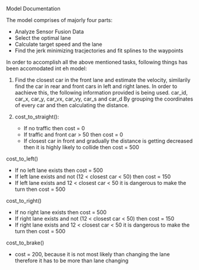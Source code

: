 Model Documentation

The model comprises of majorly four parts:

* Analyze Sensor Fusion Data
* Select the optimal lane
* Calculate target speed and the lane
* Find the jerk minimizing tracjectories and fit splines to the waypoints

In order to accomplish all the above mentioned tasks, following things has been accomodated int eh model:

1. Find the closest car in the front lane and estimate the velocity, similarily find the car in rear and front cars in left and right lanes. In order to aachieve this, the following information provided is being used. car_id, car_x, car_y, car_vx, car_vy, car_s and car_d
By grouping the coordinates of every car and then calculating the distance.

2. cost_to_straight():
   - If no traffic then cost = 0
   - If traffic and front car > 50 then cost = 0
   - If closest car in front and gradually the distance is getting decreased then it is highly likely to collide then cost = 500
  
  cost_to_left() 
   - If no left lane exists then cost = 500
   - If left lane exists and not (12 < closest car < 50) then cost = 150
   - If left lane exists and 12 < closest car < 50 it is dangerous to make the turn then cost = 500
   
  cost_to_right() 
   - If no right lane exists then cost = 500
   - If right lane exists and not (12 < closest car < 50) then cost = 150
   - If right lane exists and 12 < closest car < 50 it is dangerous to make the turn then cost = 500
   
  cost_to_brake()
   - cost = 200, because it is not most likely than changing the lane therefore it has to be more than lane changing 
   
